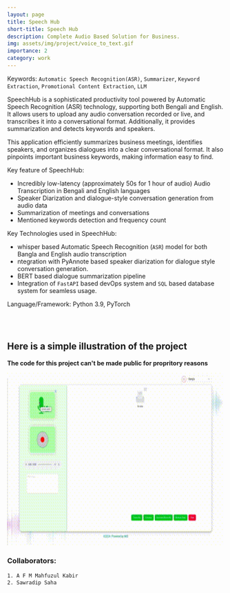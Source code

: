 ```yaml
---
layout: page
title: Speech Hub
short-title: Speech Hub 
description: Complete Audio Based Solution for Business.
img: assets/img/project/voice_to_text.gif
importance: 2
category: work
---
```


Keywords: `Automatic Speech Recognition(ASR)`, `Summarizer`, `Keyword Extraction`, `Promotional Content Extraction`, `LLM`<br>

SpeechHub is a sophisticated productivity tool powered by Automatic Speech Recognition (ASR) technology, supporting both Bengali and English. It allows users to upload any audio conversation recorded or live, and transcribes it into a conversational format. Additionally, it provides summarization and detects keywords and speakers.

This application efficiently summarizes business meetings, identifies speakers, and organizes dialogues into a clear conversational format. It also pinpoints important business keywords, making information easy to find.

Key feature of SpeechHub:
- Incredibly low-latency (approximately 50s for 1 hour of audio) Audio Transcription in Bengali and English languages
- Speaker Diarization and dialogue-style conversation generation from audio data
- Summarization of meetings and conversations
- Mentioned keywords detection and frequency count

Key Technologies used in SpeechHub:
- whisper based Automatic Speech Recognition (`ASR`) model for both Bangla and English audio transcription
- ntegration with PyAnnote based speaker diarization for dialogue style conversation generation.
- BERT based dialogue summarization pipeline
- Integration of `FastAPI` based devOps system and `SQL` based database system for seamless usage.

Language/Framework: Python 3.9, PyTorch

<br><br>
## Here is a simple illustration of the project <br>
**The code for this project can't be made public for propritory reasons**

<img src="/assets/img/project/voice_to_text.gif" width="600px" height="400px" alt="SpeechHub">

### Collaborators:
    1. A F M Mahfuzul Kabir
    2. Sawradip Saha
